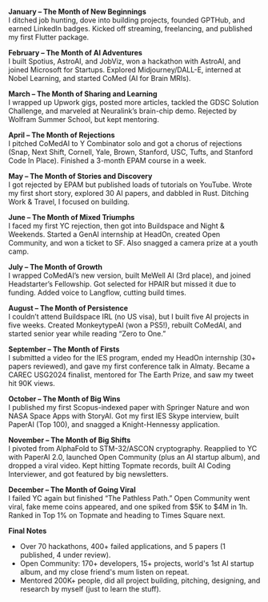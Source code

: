 **January – The Month of New Beginnings**  
I ditched job hunting, dove into building projects, founded GPTHub, and earned LinkedIn badges. Kicked off streaming, freelancing, and published my first Flutter package.  

**February – The Month of AI Adventures**  
I built Spotius, AstroAI, and JobViz, won a hackathon with AstroAI, and joined Microsoft for Startups. Explored Midjourney/DALL-E, interned at Nobel Learning, and started CoMed (AI for Brain MRIs).  

**March – The Month of Sharing and Learning**  
I wrapped up Upwork gigs, posted more articles, tackled the GDSC Solution Challenge, and marveled at Neuralink’s brain-chip demo. Rejected by Wolfram Summer School, but kept mentoring.  

**April – The Month of Rejections**  
I pitched CoMedAI to Y Combinator solo and got a chorus of rejections (Snap, Next Shift, Cornell, Yale, Brown, Stanford, USC, Tufts, and Stanford Code In Place). Finished a 3-month EPAM course in a week.  

**May – The Month of Stories and Discovery**  
I got rejected by EPAM but published loads of tutorials on YouTube. Wrote my first short story, explored 30 AI papers, and dabbled in Rust. Ditching Work & Travel, I focused on building.  

**June – The Month of Mixed Triumphs**  
I faced my first YC rejection, then got into Buildspace and Night & Weekends. Started a GenAI internship at HeadOn, created Open Community, and won a ticket to SF. Also snagged a camera prize at a youth camp.  

**July – The Month of Growth**  
I wrapped CoMedAI’s new version, built MeWell AI (3rd place), and joined Headstarter’s Fellowship. Got selected for HPAIR but missed it due to funding. Added voice to Langflow, cutting build times.  

**August – The Month of Persistence**  
I couldn’t attend Buildspace IRL (no US visa), but I built five AI projects in five weeks. Created MonkeytypeAI (won a PS5!), rebuilt CoMedAI, and started senior year while reading “Zero to One.”  

**September – The Month of Firsts**  
I submitted a video for the IES program, ended my HeadOn internship (30+ papers reviewed), and gave my first conference talk in Almaty. Became a CAREC USG2024 finalist, mentored for The Earth Prize, and saw my tweet hit 90K views.  

**October – The Month of Big Wins**  
I published my first Scopus-indexed paper with Springer Nature and won NASA Space Apps with StoryAI. Got my first IES Skype interview, built PaperAI (Top 100), and snagged a Knight-Hennessy application.  

**November – The Month of Big Shifts**  
I pivoted from AlphaFold to STM-32/ASCON cryptography. Reapplied to YC with PaperAI 2.0, launched Open Community (plus an AI startup album), and dropped a viral video. Kept hitting Topmate records, built AI Coding Interviewer, and got featured by big newsletters.  

**December – The Month of Going Viral**  
I failed YC again but finished “The Pathless Path.” Open Community went viral, fake meme coins appeared, and one spiked from \$5K to \$4M in 1h. Ranked in Top 1% on Topmate and heading to Times Square next.  

**Final Notes**  
- Over 70 hackathons, 400+ failed applications, and 5 papers (1 published, 4 under review).
- Open Community: 170+ developers, 15+ projects, world's 1st AI startup album, and my close friend's mum listen on repeat.
- Mentored 200K+ people, did all project building, pitching, designing, and research by myself (just to learn the stuff).